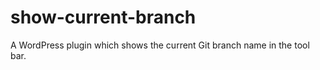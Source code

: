 show-current-branch
===================

A WordPress plugin which shows the current Git branch name in the tool bar.
